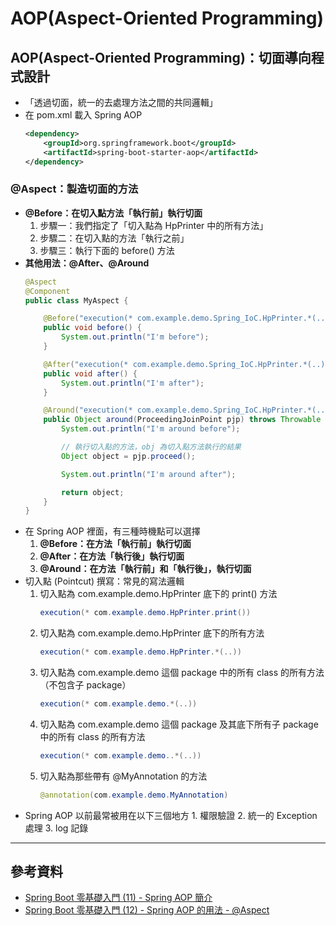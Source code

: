 # AOP(Aspect-Oriented Programming)

## AOP(Aspect-Oriented Programming)：切面導向程式設計
* 「透過切面，統一的去處理方法之間的共同邏輯」
* 在 pom.xml 載入 Spring AOP
    ```xml
    <dependency>
        <groupId>org.springframework.boot</groupId>
        <artifactId>spring-boot-starter-aop</artifactId>
    </dependency>
    ```
### @Aspect：製造切面的方法
* **@Before：在切入點方法「執行前」執行切面**
    1. 步驟一：我們指定了「切入點為 HpPrinter 中的所有方法」
    2. 步驟二：在切入點的方法「執行之前」
    3. 步驟三：執行下面的 before() 方法
* **其他用法：@After、@Around**
    ```java
    @Aspect
    @Component
    public class MyAspect {

        @Before("execution(* com.example.demo.Spring_IoC.HpPrinter.*(..))")
        public void before() {
            System.out.println("I'm before");
        }

        @After("execution(* com.example.demo.Spring_IoC.HpPrinter.*(..))")
        public void after() {
            System.out.println("I'm after");
        }

        @Around("execution(* com.example.demo.Spring_IoC.HpPrinter.*(..))")
        public Object around(ProceedingJoinPoint pjp) throws Throwable {
            System.out.println("I'm around before");

            // 執行切入點的方法，obj 為切入點方法執行的結果
            Object object = pjp.proceed();

            System.out.println("I'm around after");

            return object;
        }
    }
    ```
* 在 Spring AOP 裡面，有三種時機點可以選擇
    1. **@Before：在方法「執行前」執行切面**
    2. **@After：在方法「執行後」執行切面**
    3. **@Around：在方法「執行前」和「執行後」，執行切面**
* 切入點 (Pointcut) 撰寫：常見的寫法邏輯
    1. 切入點為 com.example.demo.HpPrinter 底下的 print() 方法
        ```Java
        execution(* com.example.demo.HpPrinter.print())
        ```
    2. 切入點為 com.example.demo.HpPrinter 底下的所有方法
        ```java
        execution(* com.example.demo.HpPrinter.*(..))
        ```
    3. 切入點為 com.example.demo 這個 package 中的所有 class 的所有方法（不包含子 package）
        ```java
        execution(* com.example.demo.*(..))
        ```
    4. 切入點為 com.example.demo 這個 package 及其底下所有子 package 中的所有 class 的所有方法
        ```java
        execution(* com.example.demo..*(..))
        ```
    5. 切入點為那些帶有 @MyAnnotation 的方法
        ```java
        @annotation(com.example.demo.MyAnnotation)
        ```
* Spring AOP 以前最常被用在以下三個地方
        1. 權限驗證
        2. 統一的 Exception 處理
        3. log 記錄
---
## 參考資料
* [Spring Boot 零基礎入門 (11) - Spring AOP 簡介](https://ithelp.ithome.com.tw/articles/10327252)
* [Spring Boot 零基礎入門 (12) - Spring AOP 的用法 - @Aspect](https://ithelp.ithome.com.tw/articles/10329009)
